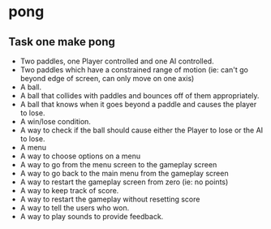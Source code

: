 # pong
## Task one make pong
- Two paddles, one Player controlled and one AI controlled.
- Two paddles which have a constrained range of motion (ie: can't go beyond edge of screen, can only move on one axis)
- A ball.
- A ball that collides with paddles and bounces off of them appropriately.
- A ball that knows when it goes beyond a paddle and causes the player to lose.
- A win/lose condition.
- A way to check if the ball should cause either the Player to lose or the AI to lose.
- A menu
- A way to choose options on a menu
- A way to go from the menu screen to the gameplay screen
- A way to go back to the main menu from the gameplay screen
- A way to restart the gameplay screen from zero (ie: no points)
- A way to keep track of score.
- A way to restart the gameplay without resetting score
- A way to tell the users who won.
- A way to play sounds to provide feedback.
